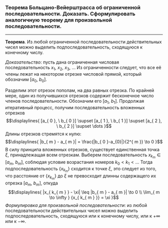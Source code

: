 ### Теорема Больцано-Вейерштрасса об ограниченной последовательности. Доказать. Сформулировать аналогичную теорему для произвольной последовательности.
---
**Теорема**. Из любой ограниченной последовательности действительных чисел можно выделить подпоследовательность, сходящуюся к конечному числу.

*Доказательство*: пусть дана ограниченная числовая последовательность ${\displaystyle x_{1}, \ x_{2}, \ x_{3}, \ ...}$ Из ограниченности следует, что все её члены лежат на некотором отрезке числовой прямой, который обозначим ${\displaystyle [a_{0}, \ b_{0}]}$. 

Разделим этот отрезок пополам, на два равных отрезка. По крайней мере, один из получившихся отрезков содержит бесконечное число членов последовательности. Обозначим его ${\displaystyle [a_{1}, \ b_{1}]}$. Продолжая итеративный процесс, получим последовательность вложенных отрезков
$$\displaylines{
[a_{ 0 }, \ b_{ 0 }] \supset [a_{ 1 }, \ b_{ 1 }] \supset  [a_{ 2 }, \ b_{ 2 }] \supset \dots 
}$$
Длины отрезков стремятся к нулю:
$$\displaylines{
|b_{ m } - a_{ m }| = \frac{|b_{ 0 }-a_{0}|}{2^{ m }} \to  0 
}$$
В силу принципа вложенных отрезков, существует единственная точка ${\displaystyle \xi}$, принадлежащая всем отрезкам.
Выберем последовательность ${\displaystyle x_{k_{ m }} \in[a_{ m }, \ b_{ m }]}$, соблюдая условие возрастания номеров ${\displaystyle k_{ 0 }<k_{ 1 }<\dots}$ Тогда подпоследовательность ${\displaystyle \{ x_{ k_{ m } } \}}$ сходится к точке ${\displaystyle \xi}$, это следует из того, что расстояние от ${\displaystyle \{ x_{ k_{ m } } \}}$ до ${\displaystyle \xi}$ не превосходит длинны содержащего их отрезка ${\displaystyle [a_{ m }, \ b_{ m }]}$, откуда
$$\displaylines{
|x_{ k_{ m } } - \xi| \leq |b_{ m } - a_{ m }| \to 0 \\
\lim_{ m \to \infty } {x_{ k_{ m } }} = \xi
}$$
*Формулировка для произвольной последовательности*: из любой последовательности действительных чисел можно выделить подпоследовательность, сходящуюся или к конечному числу, или к ${\displaystyle +\infty}$ или к ${\displaystyle -\infty}$.